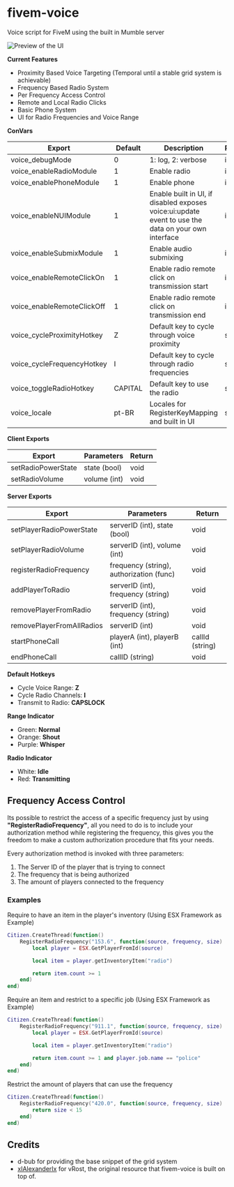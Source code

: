 # fivem-voice

Voice script for FiveM using the built in Mumble server

![Preview of the UI](https://i.imgur.com/7JNxvM3.png)

**Current Features**

- Proximity Based Voice Targeting (Temporal until a stable grid system is achievable)
- Frequency Based Radio System
- Per Frequency Access Control
- Remote and Local Radio Clicks
- Basic Phone System
- UI for Radio Frequencies and Voice Range

**ConVars**

| Export                     | Default | Description                                                                                         | Parameter |
| -------------------------- | ------- | --------------------------------------------------------------------------------------------------- | --------- |
| voice_debugMode            | 0       | 1: log, 2: verbose                                                                                  | int       |
| voice_enableRadioModule    | 1       | Enable radio                                                                                        | int       |
| voice_enablePhoneModule    | 1       | Enable phone                                                                                        | int       |
| voice_enableNUIModule      | 1       | Enable built in UI, if disabled exposes voice:ui:update event to use the data on your own interface | int       |
| voice_enableSubmixModule   | 1       | Enable audio submixing                                                                              | int       |
| voice_enableRemoteClickOn  | 1       | Enable radio remote click on transmission start                                                     | int       |
| voice_enableRemoteClickOff | 1       | Enable radio remote click on transmission end                                                       | int       |
| voice_cycleProximityHotkey | Z       | Default key to cycle through voice proximity                                                        | string    |
| voice_cycleFrequencyHotkey | I       | Default key to cycle through radio frequencies                                                      | string    |
| voice_toggleRadioHotkey    | CAPITAL | Default key to use the radio                                                                        | string    |
| voice_locale               | pt-BR   | Locales for RegisterKeyMapping and built in UI                                                      | string    |

**Client Exports**

| Export             | Parameters   | Return |
| ------------------ | ------------ | ------ |
| setRadioPowerState | state (bool) | void   |
| setRadioVolume     | volume (int) | void   |

**Server Exports**

| Export                    | Parameters                               | Return          |
| ------------------------- | ---------------------------------------- | --------------- |
| setPlayerRadioPowerState  | serverID (int), state (bool)             | void            |
| setPlayerRadioVolume      | serverID (int), volume (int)             | void            |
| registerRadioFrequency    | frequency (string), authorization (func) | void            |
| addPlayerToRadio          | serverID (int), frequency (string)       | void            |
| removePlayerFromRadio     | serverID (int), frequency (string)       | void            |
| removePlayerFromAllRadios | serverID (int)                           | void            |
| startPhoneCall            | playerA (int), playerB (int)             | callId (string) |
| endPhoneCall              | callID (string)                          | void            |

**Default Hotkeys**

- Cycle Voice Range: **Z**
- Cycle Radio Channels: **I**
- Transmit to Radio: **CAPSLOCK**

**Range Indicator**

- Green: **Normal**
- Orange: **Shout**
- Purple: **Whisper**

**Radio Indicator**

- White: **Idle**
- Red: **Transmitting**

## Frequency Access Control

Its possible to restrict the access of a specific frequency just by using **"RegisterRadioFrequency"**, all you need to do is to include your authorization method while registering the frequency, this gives you the freedom to make a custom authorization procedure that fits your needs.

Every authorization method is invoked with three parameters:

1. The Server ID of the player that is trying to connect
2. The frequency that is being authorized
3. The amount of players connected to the frequency

### Examples

Require to have an item in the player's inventory (Using ESX Framework as Example)

```lua
Citizen.CreateThread(function()
    RegisterRadioFrequency("153.6", function(source, frequency, size)
        local player = ESX.GetPlayerFromId(source)

        local item = player.getInventoryItem("radio")

        return item.count >= 1
    end)
end)
```

Require an item and restrict to a specific job (Using ESX Framework as Example)

```lua
Citizen.CreateThread(function()
    RegisterRadioFrequency("911.1", function(source, frequency, size)
        local player = ESX.GetPlayerFromId(source)

        local item = player.getInventoryItem("radio")

        return item.count >= 1 and player.job.name == "police"
    end)
end)

```

Restrict the amount of players that can use the frequency

```lua
Citizen.CreateThread(function()
    RegisterRadioFrequency("420.0", function(source, frequency, size)
        return size < 15
    end)
end)

```

## Credits

- d-bub for providing the base snippet of the grid system
- [xIAlexanderIx](https://github.com/xIAlexanderIx) for vRost, the original resource that fivem-voice is built on top of.
